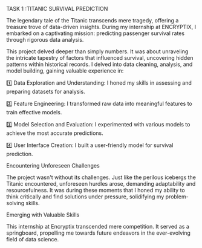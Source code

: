 TASK 1 :TITANIC SURVIVAL PREDICTION

The legendary tale of the Titanic transcends mere tragedy, offering a treasure trove of data-driven insights. During my internship at ENCRYPTIX, I embarked on a captivating mission: predicting passenger survival rates through rigorous data analysis.

This project delved deeper than simply numbers. It was about unraveling the intricate tapestry of factors that influenced survival, uncovering hidden patterns within historical records. I delved into data cleaning, analysis, and model building, gaining valuable experience in:

1️⃣ Data Exploration and Understanding: I honed my skills in assessing and preparing datasets for analysis.

2️⃣ Feature Engineering: I transformed raw data into meaningful features to train effective models.

3️⃣ Model Selection and Evaluation: I experimented with various models to achieve the most accurate predictions.

4️⃣ User Interface Creation: I built a user-friendly model for survival prediction.

Encountering Unforeseen Challenges

The project wasn't without its challenges. Just like the perilous icebergs the Titanic encountered, unforeseen hurdles arose, demanding adaptability and resourcefulness. It was during these moments that I honed my ability to think critically and find solutions under pressure, solidifying my problem-solving skills.

Emerging with Valuable Skills

This internship at Encryptix transcended mere competition. It served as a springboard, propelling me towards future endeavors in the ever-evolving field of data science.
